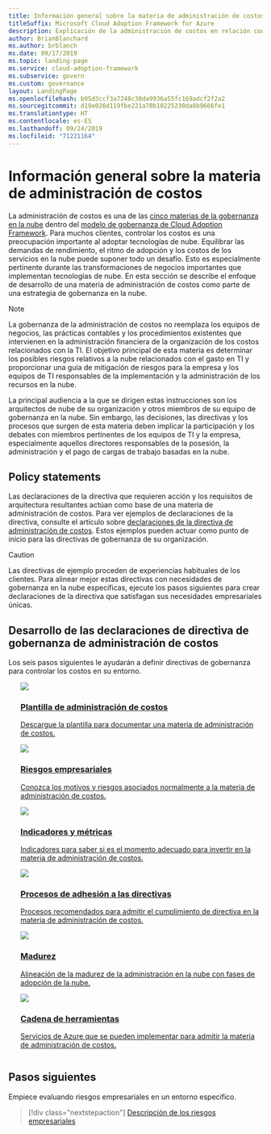 ```yaml
---
title: Información general sobre la materia de administración de costos
titleSuffix: Microsoft Cloud Adoption Framework for Azure
description: Explicación de la administración de costos en relación con la gobernanza de la nube
author: BrianBlanchard
ms.author: brblanch
ms.date: 09/17/2019
ms.topic: landing-page
ms.service: cloud-adoption-framework
ms.subservice: govern
ms.custom: governance
layout: LandingPage
ms.openlocfilehash: b95d3ccf3a7248c38da9936a55fc169adcf2f2a2
ms.sourcegitcommit: d19e026d119fbe221a78b10225230da8b9666fe1
ms.translationtype: HT
ms.contentlocale: es-ES
ms.lasthandoff: 09/24/2019
ms.locfileid: "71221164"
---
```

# <a name="cost-management-discipline-overview"></a>Información general sobre la materia de administración de costos

La administración de costos es una de las [cinco materias de la gobernanza en la nube](../governance-disciplines.md) dentro del [modelo de gobernanza de Cloud Adoption Framework](../index.md). Para muchos clientes, controlar los costos es una preocupación importante al adoptar tecnologías de nube. Equilibrar las demandas de rendimiento, el ritmo de adopción y los costos de los servicios en la nube puede suponer todo un desafío. Esto es especialmente pertinente durante las transformaciones de negocios importantes que implementan tecnologías de nube. En esta sección se describe el enfoque de desarrollo de una materia de administración de costos como parte de una estrategia de gobernanza en la nube.

> [!NOTE]
> La gobernanza de la administración de costos no reemplaza los equipos de negocios, las prácticas contables y los procedimientos existentes que intervienen en la administración financiera de la organización de los costos relacionados con la TI. El objetivo principal de esta materia es determinar los posibles riesgos relativos a la nube relacionados con el gasto en TI y proporcionar una guía de mitigación de riesgos para la empresa y los equipos de TI responsables de la implementación y la administración de los recursos en la nube.

La principal audiencia a la que se dirigen estas instrucciones son los arquitectos de nube de su organización y otros miembros de su equipo de gobernanza en la nube. Sin embargo, las decisiones, las directivas y los procesos que surgen de esta materia deben implicar la participación y los debates con miembros pertinentes de los equipos de TI y la empresa, especialmente aquellos directores responsables de la posesión, la administración y el pago de cargas de trabajo basadas en la nube.

## <a name="policy-statements"></a>Policy statements

Las declaraciones de la directiva que requieren acción y los requisitos de arquitectura resultantes actúan como base de una materia de administración de costos. Para ver ejemplos de declaraciones de la directiva, consulte el artículo sobre [declaraciones de la directiva de administración de costos](./policy-statements.md). Estos ejemplos pueden actuar como punto de inicio para las directivas de gobernanza de su organización.

> [!CAUTION]
> Las directivas de ejemplo proceden de experiencias habituales de los clientes. Para alinear mejor estas directivas con necesidades de gobernanza en la nube específicas, ejecute los pasos siguientes para crear declaraciones de la directiva que satisfagan sus necesidades empresariales únicas.

## <a name="developing-cost-management-governance-policy-statements"></a>Desarrollo de las declaraciones de directiva de gobernanza de administración de costos

Los seis pasos siguientes le ayudarán a definir directivas de gobernanza para controlar los costos en su entorno.

<!-- markdownlint-disable MD033 -->

<ul class="panelContent cardsE">
<li style="display: flex; flex-direction: column;">
    <a href="./template.md">
        <div class="cardSize">
            <div class="cardPadding" >
                <div class="card" >
                    <div class="cardImageOuter">
                        <div class="cardImage">
                            <img src="../../_images/govern/process-template.png" class="x-hidden-focus"/>
                        </div>
                    </div>
                    <div class="cardText" style="padding-left:0px;">
                        <h3>Plantilla de administración de costos</h3>
                        <p class="x-hidden-focus">Descargue la plantilla para documentar una materia de administración de costos.</p>
                    </div>
                </div>
            </div>
        </div>
    </a>
</li><li style="display: flex; flex-direction: column;">
    <a href="./business-risks.md">
        <div class="cardSize">
            <div class="cardPadding" >
                <div class="card" >
                    <div class="cardImageOuter">
                        <div class="cardImage">
                            <img src="../../_images/govern/process-risks.png" class="x-hidden-focus"/>
                        </div>
                    </div>
                    <div class="cardText" style="padding-left:0px;">
                        <h3>Riesgos empresariales</h3>
                        <p class="x-hidden-focus">Conozca los motivos y riesgos asociados normalmente a la materia de administración de costos.</p>
                    </div>
                </div>
            </div>
        </div>
    </a>
</li>
<li style="display: flex; flex-direction: column;">
    <a href="./metrics-tolerance.md">
        <div class="cardSize">
            <div class="cardPadding" >
                <div class="card" >
                    <div class="cardImageOuter">
                        <div class="cardImage">
                            <img src="../../_images/govern/process-metrics.png" class="x-hidden-focus"/>
                        </div>
                    </div>
                    <div class="cardText" style="padding-left:0px;">
                        <h3>Indicadores y métricas</h3>
                        <p class="x-hidden-focus">Indicadores para saber si es el momento adecuado para invertir en la materia de administración de costos.</p>
                    </div>
                </div>
            </div>
        </div>
    </a>
</li>
<li style="display: flex; flex-direction: column;">
    <a href="./compliance-processes.md">
        <div class="cardSize">
            <div class="cardPadding" >
                <div class="card" >
                    <div class="cardImageOuter">
                        <div class="cardImage">
                            <img src="../../_images/govern/process-enforce.png" class="x-hidden-focus"/>
                        </div>
                    </div>
                    <div class="cardText" style="padding-left:0px;">
                        <h3>Procesos de adhesión a las directivas</h3>
                        <p class="x-hidden-focus">Procesos recomendados para admitir el cumplimiento de directiva en la materia de administración de costos.</p>
                    </div>
                </div>
            </div>
        </div>
    </a>
</li>
<li style="display: flex; flex-direction: column;">
    <a href="./discipline-improvement.md">
        <div class="cardSize">
            <div class="cardPadding" >
                <div class="card" >
                    <div class="cardImageOuter">
                        <div class="cardImage">
                            <img src="../../_images/govern/process-maturity.png" class="x-hidden-focus"/>
                        </div>
                    </div>
                    <div class="cardText" style="padding-left:0px;">
                        <h3>Madurez</h3>
                        <p class="x-hidden-focus">Alineación de la madurez de la administración en la nube con fases de adopción de la nube.</p>
                    </div>
                </div>
            </div>
        </div>
    </a>
</li>
<li style="display: flex; flex-direction: column;">
    <a href="./toolchain.md">
        <div class="cardSize">
            <div class="cardPadding" >
                <div class="card" >
                    <div class="cardImageOuter">
                        <div class="cardImage">
                            <img src="../../_images/govern/process-toolchain.png" class="x-hidden-focus"/>
                        </div>
                    </div>
                    <div class="cardText" style="padding-left:0px;">
                        <h3>Cadena de herramientas</h3>
                        <p class="x-hidden-focus">Servicios de Azure que se pueden implementar para admitir la materia de administración de costos.</p>
                    </div>
                </div>
            </div>
        </div>
    </a>
</li>
</ul>

## <a name="next-steps"></a>Pasos siguientes

Empiece evaluando riesgos empresariales en un entorno específico.

> [!div class="nextstepaction"]
> [Descripción de los riesgos empresariales](./business-risks.md)

<!-- markdownlint-enable MD033 -->
